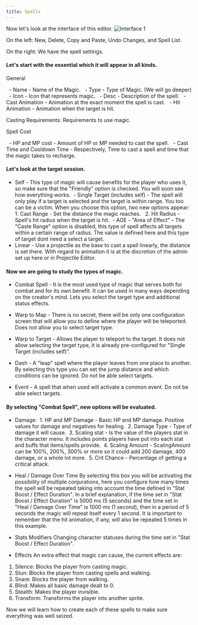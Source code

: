 ```yaml
---
title: Spells
---
```


Now let's look at the interface of this editor.
![Interface 1](http://www.ascensiongamedev.com/resources/filehost/af7dda25228071ca285b68bdbb430374.png)

On the left:
New, Delete, Copy and Paste, Undo Changes, and Spell List.

On the right:
We have the spell settings.

#### Let's start with the essential which it will appear in all kinds.

General

  - Name - Name of the Magic.
  - Type - Type of Magic. (We will go deeper)
  - Icon - Icon that represents magic.
  - Desc - Description of the spell.
  - Cast Animation - Animation at the exact moment the spell is cast.
  - Hit Animation - Animation when the target is hit.

Casting Requirements: Requirements to use magic.

Spell Cost

  - HP and MP cost - Amount of HP or MP needed to cast the spell.
  - Cast Time and Cooldown Time - Respectively, Time to cast a spell and time that the magic takes to recharge.

#### Let's look at the target session.

 - Self - This type of magic will cause benefits for the player who uses it, so make sure that the "Friendly" option is checked. You will soon see how everything works.
 - Single Target (includes self) - The spell will only play if a target is selected and the target is within range. You too can be a victim. When you choose this option, two new options appear:
  1. Cast Range - Set the distance the magic reaches.
  2. Hit Radius - Spell's hit radius when the target is hit.
 - AOE - "Area of Effect" - The "Caste Range" option is disabled, this type of spell affects all targets within a certain range of radius. The value is defined here and this type of target dont need a select a target.
 - Linear - Use a projectile as the base to cast a spell linearly, the distance is set there. With regard to animation it is at the discretion of the admin set up here or in Projectile Editor.

#### Now we are going to study the types of magic.

- Combat Spell - It is the most used type of magic that serves both for combat and for its own benefit. It can be used in many ways depending on the creator's mind.
Lets you select the target type and additional status effects.

- Warp to Map - There is no secret, there will be only one configuration screen that will allow you to define where the player will be teleported.
Does not allow you to select target type.

- Warp to Target - Allows the player to teleport to the target.
It does not allow selecting the target type, it is already pre-configured for "Single Target (includes self)".

- Dash - A "leap" spell where the player leaves from one place to another. By selecting this type you can set the jump distance and which conditions can be ignored.
Do not be able select targets.

- Event - A spell that when used will activate a common event.
Do not be able select targets.

#### By selecting "Combat Spell", new options will be evaluated.

- Damage:
 1. HP and MP Damage - Basic HP and MP damage. Positive values for damage and negatives for healing.
 2. Damage Type - Type of damage it will cause.
 3. Scaling stat - Is the value of the players stat in the character menu. It includes points players have put into each stat and buffs that items/spells provide.
 4. Scaling Amount - ScalingAmount can be 100%, 200%, 300% or more so it could add 200 damage, 400 damage, or a whole lot more.
 5. Crit Chance - Percentage of getting a critical attack.

- Heal / Damage Over Time
By selecting this box you will be activating the possibility of multiple conjurations, here you configure how many times the spell will be repeated taking into account the time defined in "Stat Boost / Effect Duration".
In a brief explanation, if the time set in "Stat Boost / Effect Duration" is 5000 ms (5 seconds) and the time set in "Heal / Damage Over Time" is 1000 ms (1 second), then in a period of 5 seconds the magic will repeat itself every 1 second. It is important to remember that the hit animation, if any, will also be repeated 5 times in this example.

- Stats Modifiers
Changing character statuses during the time set in "Stat Boost / Effect Duration".

- Effects
An extra effect that magic can cause, the current effects are:
 1. Silence: Blocks the player from casting magic.
 2. Stun: Blocks the player from casting spells and walking.
 3. Snare: Blocks the player from walking.
 4. Blind: Makes all basic damage dealt to 0.
 5. Stealth: Makes the player invisible.
 6. Transform: Transforms the player into another sprite.

Now we will learn how to create each of these spells to make sure everything was well seized.